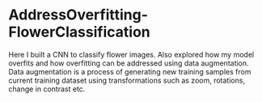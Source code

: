 # AddressOverfitting-FlowerClassification

Here I built a CNN to classify flower images. Also explored how my model overfits and how overfitting can be addressed using data augmentation. Data augmentation is a process of generating new training samples from current training dataset using transformations such as zoom, rotations, change in contrast etc.
